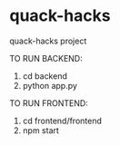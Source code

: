 # quack-hacks
quack-hacks project

TO RUN BACKEND:
1. cd backend
2. python app.py

TO RUN FRONTEND:
1. cd frontend/frontend
2. npm start